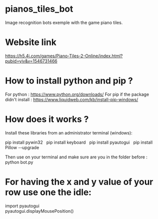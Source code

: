 # pianos_tiles_bot

Image recognition bots exemple with the game piano tiles.

# Website link

https://h5.4j.com/games/Piano-Tiles-2-Online/index.html?pubid=yiv&v=1546731466

# How to install python and pip ?

For python : https://www.python.org/downloads/
For pip if the package didn't install : https://www.liquidweb.com/kb/install-pip-windows/

# How does it works ?

Install these libraries from an administrator terminal (windows):

pip install pywin32 &nbsp;
pip install keyboard &nbsp;
pip install pyautogui &nbsp;
pip install Pillow --upgrade

Then use on your terminal and make sure are you in the folder before : python bot.py

# For having the x and y value of your row use one the idle:

import pyautogui  
pyautogui.displayMousePosition()
